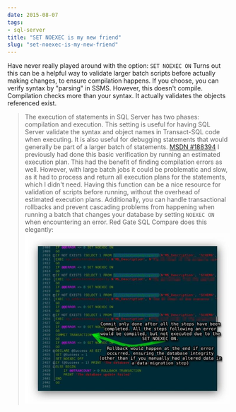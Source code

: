 ```yaml
---
date: 2015-08-07
tags:
- sql-server
title: "SET NOEXEC is my new friend"
slug: "set-noexec-is-my-new-friend"
---
```


Have never really played around with the option: `SET NOEXEC ON`
Turns out this can be a helpful way to validate larger batch scripts before actually making changes, to ensure compilation happens. If you choose, you can verify syntax by "parsing" in SSMS. However, this doesn't compile. Compilation checks more than your syntax. It actually validates the objects referenced exist.

> The execution of statements in SQL Server has two phases: compilation and execution. This setting is useful for having SQL Server validate the syntax and object names in Transact-SQL code when executing. It is also useful for debugging statements that would generally be part of a larger batch of statements. [MSDN #188394](https://goo.gl/jg5RnU)
> I previously had done this basic verification by running an estimated execution plan. This had the benefit of finding compilation errors as well. However, with large batch jobs it could be problematic and slow, as it had to process and return all execution plans for the statements, which I didn't need.
> Having this function can be a nice resource for validation of scripts before running, without the overhead of estimated execution plans.
> Additionally, you can handle transactional rollbacks and prevent cascading problems from happening when running a batch that changes your database by setting `NOEXEC ON` when encountering an error. Red Gate SQL Compare does this elegantly:
> ![MyDescription](images/2015.08.05_14h03m00s_026__ewrvo0.jpg)
